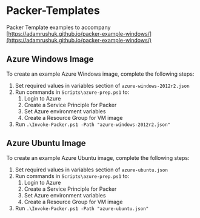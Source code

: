 # Packer-Templates

Packer Template examples to accompany
[https://adamrushuk.github.io/packer-example-windows/](https://adamrushuk.github.io/packer-example-windows/)

## Azure Windows Image

To create an example Azure Windows image, complete the following steps:

1. Set required values in variables section of `azure-windows-2012r2.json`
1. Run commands in `Scripts\azure-prep.ps1` to:
   1. Login to Azure
   1. Create a Service Principle for Packer
   1. Set Azure environment variables
   1. Create a Resource Group for VM image
1. Run `.\Invoke-Packer.ps1 -Path "azure-windows-2012r2.json"`

## Azure Ubuntu Image

To create an example Azure Ubuntu image, complete the following steps:

1. Set required values in variables section of `azure-ubuntu.json`
1. Run commands in `Scripts\azure-prep.ps1` to:
   1. Login to Azure
   1. Create a Service Principle for Packer
   1. Set Azure environment variables
   1. Create a Resource Group for VM image
1. Run `.\Invoke-Packer.ps1 -Path "azure-ubuntu.json"`
